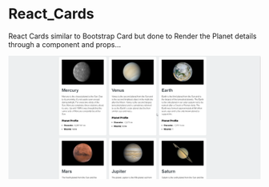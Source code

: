 # React_Cards
React Cards similar to Bootstrap Card but done to Render the Planet details through a component and props...

![](img/reactCards.png)   
